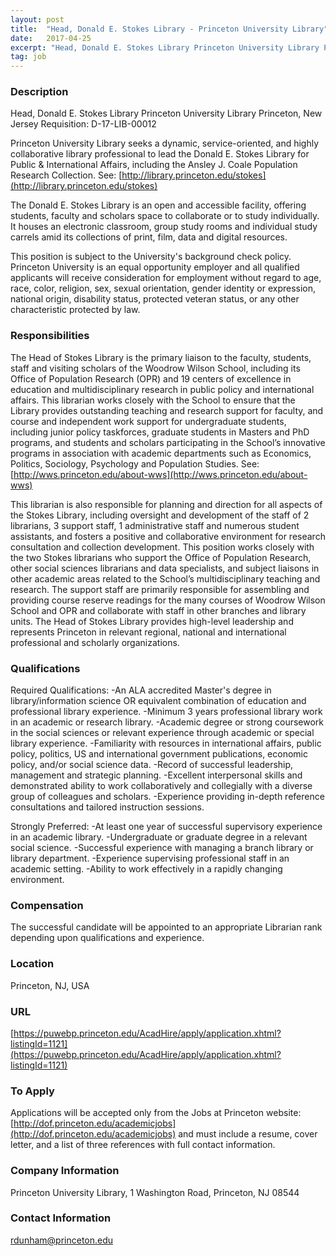 ```yaml
---
layout: post
title:  "Head, Donald E. Stokes Library - Princeton University Library"
date:   2017-04-25
excerpt: "Head, Donald E. Stokes Library Princeton University Library Princeton, New Jersey Requisition: D-17-LIB-00012 Princeton University Library seeks a dynamic, service-oriented, and highly collaborative library professional to lead the Donald E. Stokes Library for Public & International Affairs, including the Ansley J. Coale Population Research Collection. See: [http://library.princeton.edu/stokes](http://library.princeton.edu/stokes) The Donald E...."
tag: job
---
```


### Description   

Head, Donald E. Stokes Library 
Princeton University Library
Princeton, New Jersey
Requisition: D-17-LIB-00012

Princeton University Library seeks a dynamic, service-oriented, and highly collaborative library professional to lead the Donald E. Stokes Library for Public & International Affairs, including the Ansley J. Coale Population Research Collection. See: [http://library.princeton.edu/stokes](http://library.princeton.edu/stokes)


The Donald E. Stokes Library is an open and accessible facility, offering students, faculty and scholars space to collaborate or to study individually. It houses an electronic classroom, group study rooms and individual study carrels amid its collections of print, film, data and digital resources.  

This position is subject to the University's background check policy. Princeton University is an equal opportunity employer and all qualified applicants will receive consideration for employment without regard to age, race, color, religion, sex, sexual orientation, gender identity or expression, national origin, disability status, protected veteran status, or any other characteristic protected by law.  




### Responsibilities   

The Head of Stokes Library is the primary liaison to the faculty, students, staff and visiting scholars of the Woodrow Wilson School, including its Office of Population Research (OPR) and 19 centers of excellence in education and multidisciplinary research in public policy and international affairs. This librarian works closely with the School to ensure that the Library provides outstanding teaching and research support for faculty, and course and independent work support for undergraduate students, including junior policy taskforces, graduate students in Masters and PhD programs, and students and scholars participating in the School’s innovative programs in association with academic departments such as Economics, Politics, Sociology, Psychology and Population Studies. 
See: [http://wws.princeton.edu/about-wws](http://wws.princeton.edu/about-wws)
   
This librarian is also responsible for planning and direction for all aspects of the Stokes Library, including oversight and development of the staff of 2 librarians, 3 support staff, 1 administrative staff and numerous student assistants, and fosters a positive and collaborative environment for research consultation and collection development. This position works closely with the two Stokes librarians who support the Office of Population Research, other social sciences librarians and data specialists, and subject liaisons in other academic areas related to the School’s multidisciplinary teaching and research. The support staff are primarily responsible for assembling and providing course reserve readings for the many courses of Woodrow Wilson School and OPR and collaborate with staff in other branches and library units.  The Head of Stokes Library provides high-level leadership and represents Princeton in relevant regional, national and international professional and scholarly organizations.



### Qualifications   

Required Qualifications: 
-An ALA accredited Master's degree in library/information science OR equivalent combination of education and professional library experience.
-Minimum 3 years professional library work in an academic or research library.
-Academic degree or strong coursework in the social sciences or relevant experience through academic or special library experience.
-Familiarity with resources in international affairs, public policy, politics, US and international government publications, economic policy, and/or social science data.
-Record of successful leadership, management and strategic planning.
-Excellent interpersonal skills and demonstrated ability to work collaboratively and collegially with a diverse group of colleagues and scholars. 
-Experience providing in-depth reference consultations and tailored instruction sessions.

 Strongly Preferred:
-At least one year of successful supervisory experience in an academic library.
-Undergraduate or graduate degree in a relevant social science.
-Successful experience with managing a branch library or library department.
-Experience supervising professional staff in an academic setting.
-Ability to work effectively in a rapidly changing environment.


### Compensation   

The successful candidate will be appointed to an appropriate Librarian rank depending upon qualifications and experience.


### Location   

Princeton, NJ, USA


### URL   

[https://puwebp.princeton.edu/AcadHire/apply/application.xhtml?listingId=1121](https://puwebp.princeton.edu/AcadHire/apply/application.xhtml?listingId=1121)

### To Apply   

Applications will be accepted only from the Jobs at Princeton website: [http://dof.princeton.edu/academicjobs](http://dof.princeton.edu/academicjobs) and must include a resume, cover letter, and a list of three references with full contact information.


### Company Information   

Princeton University Library, 1 Washington Road, Princeton, NJ 08544


### Contact Information   

rdunham@princeton.edu

